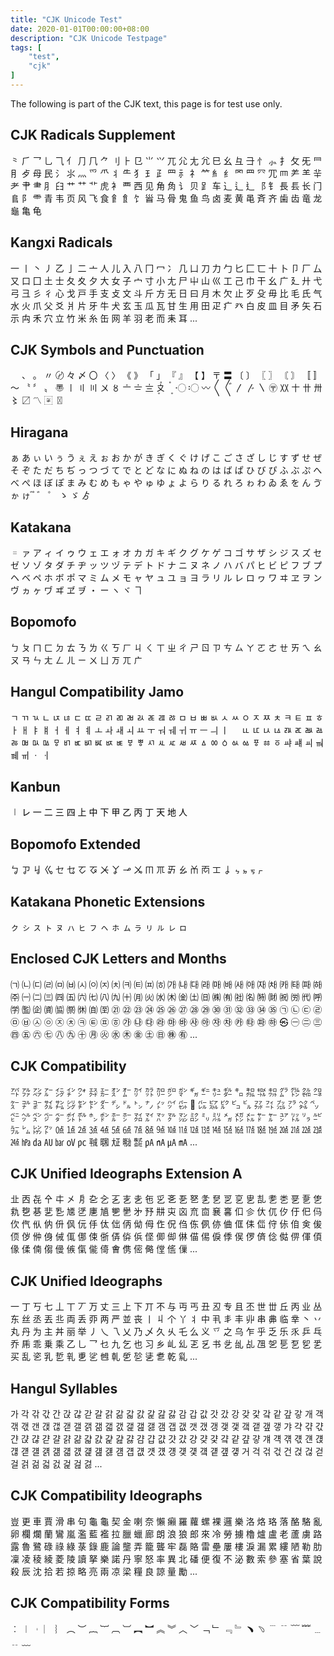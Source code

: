 ```yaml
---
title: "CJK Unicode Test"
date: 2020-01-01T00:00:00+08:00
description: "CJK Unicode Testpage"
tags: [
    "test",
    "cjk"
]
---
```


The following is part of the CJK text, this page is for test use only.<!--more-->

## CJK Radicals Supplement

⺀ ⺁ ⺂ ⺃ ⺄ ⺅ ⺆ ⺇ ⺈ ⺉ ⺊ ⺋ ⺌ ⺍ ⺎ ⺏ ⺐ ⺑ ⺒ ⺓ ⺔ ⺕ ⺖ ⺗ ⺘ ⺙ ⺛ ⺜ ⺝ ⺞ ⺟ ⺠ ⺡ ⺢ ⺣ ⺤ ⺥ ⺦ ⺧ ⺨ ⺩ ⺪ ⺫ ⺬ ⺭ ⺮ ⺯ ⺰ ⺱ ⺲ ⺳ ⺴ ⺵ ⺶ ⺷ ⺸ ⺹ ⺺ ⺻ ⺼ ⺽ ⺾ ⺿ ⻀ ⻁ ⻂ ⻃ ⻄ ⻅ ⻆ ⻇ ⻈ ⻉ ⻊ ⻋ ⻌ ⻍ ⻎ ⻏ ⻐ ⻑ ⻒ ⻓ ⻔ ⻕ ⻖ ⻗ ⻘ ⻙ ⻚ ⻛ ⻜ ⻝ ⻞ ⻟ ⻠ ⻡ ⻢ ⻣ ⻤ ⻥ ⻦ ⻧ ⻨ ⻩ ⻪ ⻫ ⻬ ⻭ ⻮ ⻯ ⻰ ⻱ ⻲ ⻳ 

## Kangxi Radicals

⼀ ⼁ ⼂ ⼃ ⼄ ⼅ ⼆ ⼇ ⼈ ⼉ ⼊ ⼋ ⼌ ⼍ ⼎ ⼏ ⼐ ⼑ ⼒ ⼓ ⼔ ⼕ ⼖ ⼗ ⼘ ⼙ ⼚ ⼛ ⼜ ⼝ ⼞ ⼟ ⼠ ⼡ ⼢ ⼣ ⼤ ⼥ ⼦ ⼧ ⼨ ⼩ ⼪ ⼫ ⼬ ⼭ ⼮ ⼯ ⼰ ⼱ ⼲ ⼳ ⼴ ⼵ ⼶ ⼷ ⼸ ⼹ ⼺ ⼻ ⼼ ⼽ ⼾ ⼿ ⽀ ⽁ ⽂ ⽃ ⽄ ⽅ ⽆ ⽇ ⽈ ⽉ ⽊ ⽋ ⽌ ⽍ ⽎ ⽏ ⽐ ⽑ ⽒ ⽓ ⽔ ⽕ ⽖ ⽗ ⽘ ⽙ ⽚ ⽛ ⽜ ⽝ ⽞ ⽟ ⽠ ⽡ ⽢ ⽣ ⽤ ⽥ ⽦ ⽧ ⽨ ⽩ ⽪ ⽫ ⽬ ⽭ ⽮ ⽯ ⽰ ⽱ ⽲ ⽳ ⽴ ⽵ ⽶ ⽷ ⽸ ⽹ ⽺ ⽻ ⽼ ⽽ ⽾ ⽿ ... 

## CJK Symbols and Punctuation

　 、 。 〃 〄 々 〆 〇 〈 〉 《 》 「 」 『 』 【 】 〒 〓 〔 〕 〖 〗 〘 〙 〚 〛 〜 〝 〞 〟 〠 〡 〢 〣 〤 〥 〦 〧 〨 〩 〪 〫 〬 〭 〮 〯 〰 〱 〲 〳 〴 〵 〶 〷 〸 〹 〺 〻 〼 〽 〾 〿 

## Hiragana

ぁ あ ぃ い ぅ う ぇ え ぉ お か が き ぎ く ぐ け げ こ ご さ ざ し じ す ず せ ぜ そ ぞ た だ ち ぢ っ つ づ て で と ど な に ぬ ね の は ば ぱ ひ び ぴ ふ ぶ ぷ へ べ ぺ ほ ぼ ぽ ま み む め も ゃ や ゅ ゆ ょ よ ら り る れ ろ ゎ わ ゐ ゑ を ん ゔ ゕ ゖ ゙ ゚ ゛ ゜ ゝ ゞ ゟ 

## Katakana

゠ ァ ア ィ イ ゥ ウ ェ エ ォ オ カ ガ キ ギ ク グ ケ ゲ コ ゴ サ ザ シ ジ ス ズ セ ゼ ソ ゾ タ ダ チ ヂ ッ ツ ヅ テ デ ト ド ナ ニ ヌ ネ ノ ハ バ パ ヒ ビ ピ フ ブ プ ヘ ベ ペ ホ ボ ポ マ ミ ム メ モ ャ ヤ ュ ユ ョ ヨ ラ リ ル レ ロ ヮ ワ ヰ ヱ ヲ ン ヴ ヵ ヶ ヷ ヸ ヹ ヺ ・ ー ヽ ヾ ヿ 

## Bopomofo

ㄅ ㄆ ㄇ ㄈ ㄉ ㄊ ㄋ ㄌ ㄍ ㄎ ㄏ ㄐ ㄑ ㄒ ㄓ ㄔ ㄕ ㄖ ㄗ ㄘ ㄙ ㄚ ㄛ ㄜ ㄝ ㄞ ㄟ ㄠ ㄡ ㄢ ㄣ ㄤ ㄥ ㄦ ㄧ ㄨ ㄩ ㄪ ㄫ ㄬ 

## Hangul Compatibility Jamo

ㄱ ㄲ ㄳ ㄴ ㄵ ㄶ ㄷ ㄸ ㄹ ㄺ ㄻ ㄼ ㄽ ㄾ ㄿ ㅀ ㅁ ㅂ ㅃ ㅄ ㅅ ㅆ ㅇ ㅈ ㅉ ㅊ ㅋ ㅌ ㅍ ㅎ ㅏ ㅐ ㅑ ㅒ ㅓ ㅔ ㅕ ㅖ ㅗ ㅘ ㅙ ㅚ ㅛ ㅜ ㅝ ㅞ ㅟ ㅠ ㅡ ㅢ ㅣ ㅤ ㅥ ㅦ ㅧ ㅨ ㅩ ㅪ ㅫ ㅬ ㅭ ㅮ ㅯ ㅰ ㅱ ㅲ ㅳ ㅴ ㅵ ㅶ ㅷ ㅸ ㅹ ㅺ ㅻ ㅼ ㅽ ㅾ ㅿ ㆀ ㆁ ㆂ ㆃ ㆄ ㆅ ㆆ ㆇ ㆈ ㆉ ㆊ ㆋ ㆌ ㆍ ㆎ 

## Kanbun

㆐ ㆑ ㆒ ㆓ ㆔ ㆕ ㆖ ㆗ ㆘ ㆙ ㆚ ㆛ ㆜ ㆝ ㆞ ㆟ 

## Bopomofo Extended

ㆠ ㆡ ㆢ ㆣ ㆤ ㆥ ㆦ ㆧ ㆨ ㆩ ㆪ ㆫ ㆬ ㆭ ㆮ ㆯ ㆰ ㆱ ㆲ ㆳ ㆴ ㆵ ㆶ ㆷ 

## Katakana Phonetic Extensions

ㇰ ㇱ ㇲ ㇳ ㇴ ㇵ ㇶ ㇷ ㇸ ㇹ ㇺ ㇻ ㇼ ㇽ ㇾ ㇿ 

## Enclosed CJK Letters and Months

㈀ ㈁ ㈂ ㈃ ㈄ ㈅ ㈆ ㈇ ㈈ ㈉ ㈊ ㈋ ㈌ ㈍ ㈎ ㈏ ㈐ ㈑ ㈒ ㈓ ㈔ ㈕ ㈖ ㈗ ㈘ ㈙ ㈚ ㈛ ㈜ ㈠ ㈡ ㈢ ㈣ ㈤ ㈥ ㈦ ㈧ ㈨ ㈩ ㈪ ㈫ ㈬ ㈭ ㈮ ㈯ ㈰ ㈱ ㈲ ㈳ ㈴ ㈵ ㈶ ㈷ ㈸ ㈹ ㈺ ㈻ ㈼ ㈽ ㈾ ㈿ ㉀ ㉁ ㉂ ㉃ ㉑ ㉒ ㉓ ㉔ ㉕ ㉖ ㉗ ㉘ ㉙ ㉚ ㉛ ㉜ ㉝ ㉞ ㉟ ㉠ ㉡ ㉢ ㉣ ㉤ ㉥ ㉦ ㉧ ㉨ ㉩ ㉪ ㉫ ㉬ ㉭ ㉮ ㉯ ㉰ ㉱ ㉲ ㉳ ㉴ ㉵ ㉶ ㉷ ㉸ ㉹ ㉺ ㉻ ㉿ ㊀ ㊁ ㊂ ㊃ ㊄ ㊅ ㊆ ㊇ ㊈ ㊉ ㊊ ㊋ ㊌ ㊍ ㊎ ㊏ ㊐ ㊑ ㊒ ... 

## CJK Compatibility

㌀ ㌁ ㌂ ㌃ ㌄ ㌅ ㌆ ㌇ ㌈ ㌉ ㌊ ㌋ ㌌ ㌍ ㌎ ㌏ ㌐ ㌑ ㌒ ㌓ ㌔ ㌕ ㌖ ㌗ ㌘ ㌙ ㌚ ㌛ ㌜ ㌝ ㌞ ㌟ ㌠ ㌡ ㌢ ㌣ ㌤ ㌥ ㌦ ㌧ ㌨ ㌩ ㌪ ㌫ ㌬ ㌭ ㌮ ㌯ ㌰ ㌱ ㌲ ㌳ ㌴ ㌵ ㌶ ㌷ ㌸ ㌹ ㌺ ㌻ ㌼ ㌽ ㌾ ㌿ ㍀ ㍁ ㍂ ㍃ ㍄ ㍅ ㍆ ㍇ ㍈ ㍉ ㍊ ㍋ ㍌ ㍍ ㍎ ㍏ ㍐ ㍑ ㍒ ㍓ ㍔ ㍕ ㍖ ㍗ ㍘ ㍙ ㍚ ㍛ ㍜ ㍝ ㍞ ㍟ ㍠ ㍡ ㍢ ㍣ ㍤ ㍥ ㍦ ㍧ ㍨ ㍩ ㍪ ㍫ ㍬ ㍭ ㍮ ㍯ ㍰ ㍱ ㍲ ㍳ ㍴ ㍵ ㍶ ㍻ ㍼ ㍽ ㍾ ㍿ ㎀ ㎁ ㎂ ㎃ ... 

## CJK Unified Ideographs Extension A

㐀 㐁 㐂 㐃 㐄 㐅 㐆 㐇 㐈 㐉 㐊 㐋 㐌 㐍 㐎 㐏 㐐 㐑 㐒 㐓 㐔 㐕 㐖 㐗 㐘 㐙 㐚 㐛 㐜 㐝 㐞 㐟 㐠 㐡 㐢 㐣 㐤 㐥 㐦 㐧 㐨 㐩 㐪 㐫 㐬 㐭 㐮 㐯 㐰 㐱 㐲 㐳 㐴 㐵 㐶 㐷 㐸 㐹 㐺 㐻 㐼 㐽 㐾 㐿 㑀 㑁 㑂 㑃 㑄 㑅 㑆 㑇 㑈 㑉 㑊 㑋 㑌 㑍 㑎 㑏 㑐 㑑 㑒 㑓 㑔 㑕 㑖 㑗 㑘 㑙 㑚 㑛 㑜 㑝 㑞 㑟 㑠 㑡 㑢 㑣 㑤 㑥 㑦 㑧 㑨 㑩 㑪 㑫 㑬 㑭 㑮 㑯 㑰 㑱 㑲 㑳 㑴 㑵 㑶 㑷 㑸 㑹 㑺 㑻 㑼 㑽 㑾 㑿 ... 

## CJK Unified Ideographs

一 丁 丂 七 丄 丅 丆 万 丈 三 上 下 丌 不 与 丏 丐 丑 丒 专 且 丕 世 丗 丘 丙 业 丛 东 丝 丞 丟 丠 両 丢 丣 两 严 並 丧 丨 丩 个 丫 丬 中 丮 丯 丰 丱 串 丳 临 丵 丶 丷 丸 丹 为 主 丼 丽 举 丿 乀 乁 乂 乃 乄 久 乆 乇 么 义 乊 之 乌 乍 乎 乏 乐 乑 乒 乓 乔 乕 乖 乗 乘 乙 乚 乛 乜 九 乞 也 习 乡 乢 乣 乤 乥 书 乧 乨 乩 乪 乫 乬 乭 乮 乯 买 乱 乲 乳 乴 乵 乶 乷 乸 乹 乺 乻 乼 乽 乾 乿 ... 

## Hangul Syllables

가 각 갂 갃 간 갅 갆 갇 갈 갉 갊 갋 갌 갍 갎 갏 감 갑 값 갓 갔 강 갖 갗 갘 같 갚 갛 개 객 갞 갟 갠 갡 갢 갣 갤 갥 갦 갧 갨 갩 갪 갫 갬 갭 갮 갯 갰 갱 갲 갳 갴 갵 갶 갷 갸 갹 갺 갻 갼 갽 갾 갿 걀 걁 걂 걃 걄 걅 걆 걇 걈 걉 걊 걋 걌 걍 걎 걏 걐 걑 걒 걓 걔 걕 걖 걗 걘 걙 걚 걛 걜 걝 걞 걟 걠 걡 걢 걣 걤 걥 걦 걧 걨 걩 걪 걫 걬 걭 걮 걯 거 걱 걲 걳 건 걵 걶 걷 걸 걹 걺 걻 걼 걽 걾 걿 ... 

## CJK Compatibility Ideographs

豈 更 車 賈 滑 串 句 龜 龜 契 金 喇 奈 懶 癩 羅 蘿 螺 裸 邏 樂 洛 烙 珞 落 酪 駱 亂 卵 欄 爛 蘭 鸞 嵐 濫 藍 襤 拉 臘 蠟 廊 朗 浪 狼 郎 來 冷 勞 擄 櫓 爐 盧 老 蘆 虜 路 露 魯 鷺 碌 祿 綠 菉 錄 鹿 論 壟 弄 籠 聾 牢 磊 賂 雷 壘 屢 樓 淚 漏 累 縷 陋 勒 肋 凜 凌 稜 綾 菱 陵 讀 拏 樂 諾 丹 寧 怒 率 異 北 磻 便 復 不 泌 數 索 參 塞 省 葉 說 殺 辰 沈 拾 若 掠 略 亮 兩 凉 梁 糧 良 諒 量 勵 ... 

## CJK Compatibility Forms

︰ ︱ ︲ ︳ ︴ ︵ ︶ ︷ ︸ ︹ ︺ ︻ ︼ ︽ ︾ ︿ ﹀ ﹁ ﹂ ﹃ ﹄ ﹅ ﹆ ﹉ ﹊ ﹋ ﹌ ﹍ ﹎ ﹏ 
